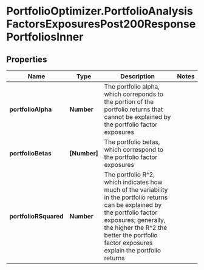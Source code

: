 # PortfolioOptimizer.PortfolioAnalysisFactorsExposuresPost200ResponsePortfoliosInner

## Properties

Name | Type | Description | Notes
------------ | ------------- | ------------- | -------------
**portfolioAlpha** | **Number** | The portfolio alpha, which correponds to the portion of the portfolio returns that cannot be explained by the portfolio factor exposures | 
**portfolioBetas** | **[Number]** | The portfolio betas, which correspond to the portfolio factor exposures | 
**portfolioRSquared** | **Number** | The portfolio R^2, which indicates how much of the variability in the portfolio returns can be explained by the portfolio factor exposures; generally, the higher the R^2 the better the portfolio factor exposures explain the portfolio returns | 


